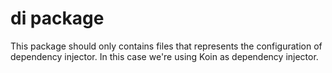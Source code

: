 # di package

This package should only contains files that represents the configuration of dependency injector. In this case we're using Koin as dependency injector.
